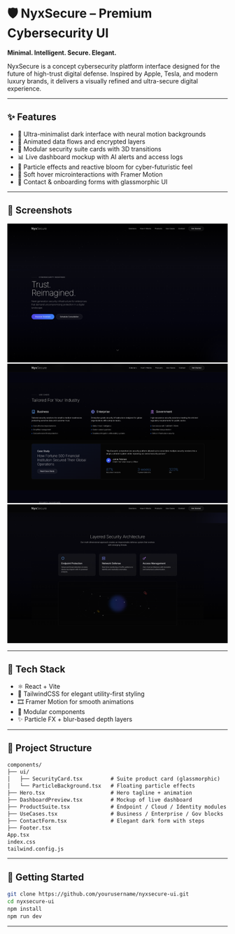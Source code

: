
# 🛡️ NyxSecure – Premium Cybersecurity UI

**Minimal. Intelligent. Secure. Elegant.**

NyxSecure is a concept cybersecurity platform interface designed for the future of high-trust digital defense. Inspired by Apple, Tesla, and modern luxury brands, it delivers a visually refined and ultra-secure digital experience.

---

## ✨ Features

- 🖤 Ultra-minimalist dark interface with neural motion backgrounds
- 🧠 Animated data flows and encrypted layers
- 🔐 Modular security suite cards with 3D transitions
- 📊 Live dashboard mockup with AI alerts and access logs
- 🧬 Particle effects and reactive bloom for cyber-futuristic feel
- 🎯 Soft hover microinteractions with Framer Motion
- 🧾 Contact & onboarding forms with glassmorphic UI

---

## 📸 Screenshots

 ![Hero](./public/screenshots/1.png) 
 ![Dashboard](./public/screenshots/2.png) 
 ![Suite](./public/screenshots/3.png) 

---

## 🧪 Tech Stack

- ⚛️ React + Vite
- 💨 TailwindCSS for elegant utility-first styling
- 🎞️ Framer Motion for smooth animations
- 🧱 Modular components
- ✨ Particle FX + blur-based depth layers

---

## 📁 Project Structure

```
components/
├── ui/
│   ├── SecurityCard.tsx         # Suite product card (glassmorphic)
│   └── ParticleBackground.tsx   # Floating particle effects
├── Hero.tsx                     # Hero tagline + animation
├── DashboardPreview.tsx         # Mockup of live dashboard
├── ProductSuite.tsx             # Endpoint / Cloud / Identity modules
├── UseCases.tsx                 # Business / Enterprise / Gov blocks
├── ContactForm.tsx              # Elegant dark form with steps
├── Footer.tsx
App.tsx
index.css
tailwind.config.js
```

---

## 🚀 Getting Started

```bash
git clone https://github.com/yourusername/nyxsecure-ui.git
cd nyxsecure-ui
npm install
npm run dev
```

---